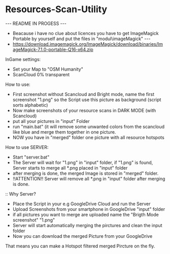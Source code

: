 # Resources-Scan-Utility

--- README IN PROGESS ---

  - Beacause i have no clue about licences you have to get ImageMagick Portable by yourself and put the files in "modul\imageMagick\" ---
  - https://download.imagemagick.org/ImageMagick/download/binaries/ImageMagick-7.1.0-portable-Q16-x64.zip


InGame settings:
  - Set your Map to "OSM Humanity"
  - ScanCloud 0% transparent
 
How to use:
  - First screenshot without Scancloud and Bright mode, name the first screenshot "1.png" so the Script use this picture as background (script sorts alphabetic)
  - Now make screenshots of your resource scans in DARK MODE (with Scancloud)
  - put all your pictures in "input" Folder
  - run "main.bat" (it will remove some unwanted colors from the scancloud like blue and merge them together in one picture.
  - NOW you have in "merged" folder one picture with all resource hotspots
 
 
 How to use SERVER:
  - Start "server.bat"
  - The Server will wait for "1.png" in "input" folder, if "1.png" is found, Server starts to merge all *.png placed in "input" folder
  - after merging is done, the merged Image is stored in "merged" folder.
  - !!ATTENTION!! Server will remove all *.png in "input" folder after merging is done.


:: Why Server?
  - Place the Script in your e.g GoogleDrive Cloud and run the Server
  - Upload Screenshots from your smartphone in GoogleDrive "input" folder
  - if all pictures you want to merge are uploaded name the "Brigth Mode screenshot" "1.png"
  - Server will start automatically merging the pirctures and clean the input folder
  - Now you can download the merged Picture from your GoogleDrive

That means you can make a Hotspot filtered merged Pircture on the fly.
